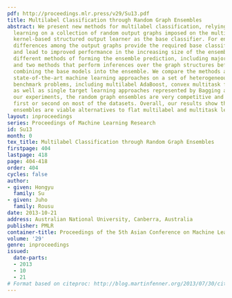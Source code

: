 ```yaml
---
pdf: http://proceedings.mlr.press/v29/Su13.pdf
title: Multilabel Classification through Random Graph Ensembles
abstract: We present new methods for multilabel classification, relying on ensemble
  learning on a collection of random output graphs imposed on the multilabel and a
  kernel-based structured output learner as the base classifier. For ensemble learning,
  differences among the output graphs provide the required base classifier diversity
  and lead to improved performance in the increasing size of the ensemble. We study
  different methods of forming the ensemble prediction, including majority voting
  and two methods that perform inferences over the graph structures before or after
  combining the base models into the ensemble. We compare the methods against the
  state-of-the-art machine learning approaches on a set of heterogeneous multilabel
  benchmark problems, including multilabel AdaBoost, convex multitask feature learning,
  as well as single target learning approaches represented by Bagging and SVM. In
  our experiments, the random graph ensembles are very competitive and robust, ranking
  first or second on most of the datasets. Overall, our results show that random graph
  ensembles are viable alternatives to flat multilabel and multitask learners.
layout: inproceedings
series: Proceedings of Machine Learning Research
id: Su13
month: 0
tex_title: Multilabel Classification through Random Graph Ensembles
firstpage: 404
lastpage: 418
page: 404-418
order: 404
cycles: false
author:
- given: Hongyu
  family: Su
- given: Juho
  family: Rousu
date: 2013-10-21
address: Australian National University, Canberra, Australia
publisher: PMLR
container-title: Proceedings of the 5th Asian Conference on Machine Learning
volume: '29'
genre: inproceedings
issued:
  date-parts:
  - 2013
  - 10
  - 21
# Format based on citeproc: http://blog.martinfenner.org/2013/07/30/citeproc-yaml-for-bibliographies/
---
```


